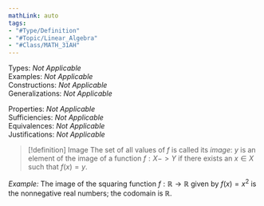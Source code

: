 ```yaml
---
mathLink: auto
tags:
- "#Type/Definition"
- "#Topic/Linear_Algebra"
- "#Class/MATH_31AH"
---
```

Types: <i>Not Applicable</i>  
Examples: <i>Not Applicable</i>  
Constructions: <i>Not Applicable</i>  
Generalizations: <i>Not Applicable</i>  

Properties: <i>Not Applicable</i>  
Sufficiencies: <i>Not Applicable</i>  
Equivalences: <i>Not Applicable</i>  
Justifications: <i>Not Applicable</i>  

> [!definition] Image
> The set of all values of $f$ is called its _image_: $y$ is an element of the image of a function $f:X->Y$ if there exists an $x\in X$ such that $f(x)=y$.

*Example:* The image of the squaring function $f:\mathbb{R}\to\mathbb{R}$ given by $f(x)=x^2$ is the nonnegative real numbers; the codomain is $\mathbb{R}$.